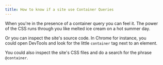 ```yaml
---
title: How to know if a site use Container Queries
---
```


When you're in the presence of a container query you can feel it. The power of the CSS runs through you like melted ice cream on a hot summer day.

Or you can inspect the site's source code. In Chrome for instance, you could open DevTools and look for the little `container` tag next to an element.

You could also inspect the site's CSS files and do a search for the phrase `@container`. 